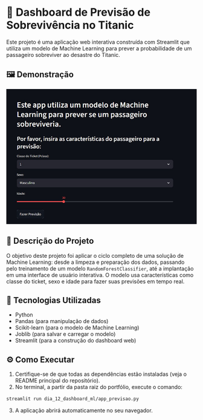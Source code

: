 # 🚢 Dashboard de Previsão de Sobrevivência no Titanic

Este projeto é uma aplicação web interativa construída com Streamlit que utiliza um modelo de Machine Learning para prever a probabilidade de um passageiro sobreviver ao desastre do Titanic.

## 🖼️ Demonstração

![Screenshot do Dashboard de Previsão](titanic.jpg)

## 📖 Descrição do Projeto

O objetivo deste projeto foi aplicar o ciclo completo de uma solução de Machine Learning: desde a limpeza e preparação dos dados, passando pelo treinamento de um modelo `RandomForestClassifier`, até a implantação em uma interface de usuário interativa. O modelo usa características como classe do ticket, sexo e idade para fazer suas previsões em tempo real.

## 🚀 Tecnologias Utilizadas

- Python
- Pandas (para manipulação de dados)
- Scikit-learn (para o modelo de Machine Learning)
- Joblib (para salvar e carregar o modelo)
- Streamlit (para a construção do dashboard web)

## ⚙️ Como Executar

1. Certifique-se de que todas as dependências estão instaladas (veja o README principal do repositório).
2. No terminal, a partir da pasta raiz do portfólio, execute o comando:
```bash
streamlit run dia_12_dashboard_ml/app_previsao.py 
```
3. A aplicação abrirá automaticamente no seu navegador.